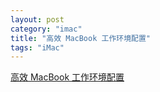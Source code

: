 ```yaml
---
layout: post
category: "imac"
title: "高效 MacBook 工作环境配置"
tags: "iMac"
---
```


[高效 MacBook 工作环境配置](http://blog.jobbole.com/89013/)  
